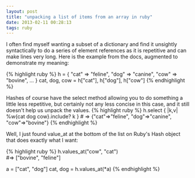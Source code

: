 ```yaml
---
layout: post
title: "unpacking a list of items from an array in ruby"
date: 2013-02-11 00:28:13
tags: ruby
---
```


</p>
I often find myself wanting a subset of a dictionary and find it unsightly syntactically to do a series of element references as it is repetitive and can make lines very long. Here is the example from the docs, augmented to demonstrate my meaning:

{% highlight ruby %}
h = { "cat" => "feline", "dog" => "canine", "cow" => "bovine", ... }
cat, dog, cow = h["cat"], h["dog"], h["cow"]
{% endhighlight %}
</p>

<p>
Hashes of course have the select method allowing you to do something a little less repetitive, but certainly not any less concise in this case, and it still doesn't help us unpack the values.
{% highlight ruby %}
h.select { |k,v| %w{cat dog cow}.include? k }
# => {"cat"=>"feline", "dog"=>"canine", "cow"=>"bovine"} 
{% endhighlight %}
</p>

<p>
Well, I just found <span class="mono">value_at</span> at the bottom of the list on Ruby's Hash object that does exactly what I want:

{% highlight ruby %}
h.values_at("cow", "cat")  
#=> ["bovine", "feline"]

a = ["cat", "dog"]
cat, dog = h.values_at(*a)
{% endhighlight %}<p>
